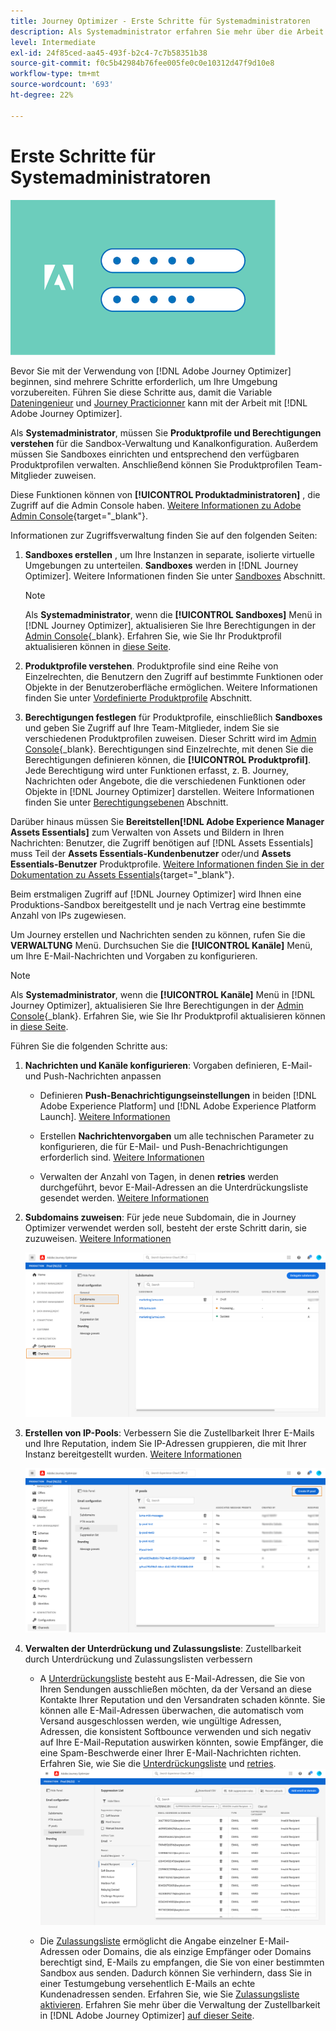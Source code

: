 ```yaml
---
title: Journey Optimizer - Erste Schritte für Systemadministratoren
description: Als Systemadministrator erfahren Sie mehr über die Arbeit mit Journey Optimizer
level: Intermediate
exl-id: 24f85ced-aa45-493f-b2c4-7c7b58351b38
source-git-commit: f0c5b42984b76fee005fe0c0e10312d47f9d10e8
workflow-type: tm+mt
source-wordcount: '693'
ht-degree: 22%

---
```


# Erste Schritte für Systemadministratoren

![administrator](assets/do-not-localize/user-2.png)

Bevor Sie mit der Verwendung von [!DNL Adobe Journey Optimizer] beginnen, sind mehrere Schritte erforderlich, um Ihre Umgebung vorzubereiten.  Führen Sie diese Schritte aus, damit die Variable [Dateningenieur](data-engineer.md) und [Journey Practicionner](marketer.md) kann mit der Arbeit mit [!DNL Adobe Journey Optimizer].


Als **Systemadministrator**, müssen Sie **Produktprofile und Berechtigungen verstehen** für die Sandbox-Verwaltung und Kanalkonfiguration. Außerdem müssen Sie Sandboxes einrichten und entsprechend den verfügbaren Produktprofilen verwalten. Anschließend können Sie Produktprofilen Team-Mitglieder zuweisen.

Diese Funktionen können von **[!UICONTROL Produktadministratoren]** , die Zugriff auf die Admin Console haben. [Weitere Informationen zu Adobe Admin Console](https://helpx.adobe.com/de/enterprise/admin-guide.html){target=&quot;_blank&quot;}.

Informationen zur Zugriffsverwaltung finden Sie auf den folgenden Seiten:

1. **Sandboxes erstellen** , um Ihre Instanzen in separate, isolierte virtuelle Umgebungen zu unterteilen. **Sandboxes** werden in [!DNL Journey Optimizer]. Weitere Informationen finden Sie unter [Sandboxes](../administration/sandboxes.md) Abschnitt.

   >[!NOTE]
   >Als **Systemadministrator**, wenn die **[!UICONTROL Sandboxes]** Menü in [!DNL Journey Optimizer], aktualisieren Sie Ihre Berechtigungen in der [Admin Console](https://adminconsole.adobe.com/){_blank}. Erfahren Sie, wie Sie Ihr Produktprofil aktualisieren können in [diese Seite](../administration/permissions.md#edit-product-profile).

1. **Produktprofile verstehen**. Produktprofile sind eine Reihe von Einzelrechten, die Benutzern den Zugriff auf bestimmte Funktionen oder Objekte in der Benutzeroberfläche ermöglichen. Weitere Informationen finden Sie unter [Vordefinierte Produktprofile](../administration/ootb-product-profiles.md) Abschnitt.

1. **Berechtigungen festlegen** für Produktprofile, einschließlich **Sandboxes** und geben Sie Zugriff auf Ihre Team-Mitglieder, indem Sie sie verschiedenen Produktprofilen zuweisen. Dieser Schritt wird im [Admin Console](https://adminconsole.adobe.com/){_blank}. Berechtigungen sind Einzelrechte, mit denen Sie die Berechtigungen definieren können, die **[!UICONTROL Produktprofil]**. Jede Berechtigung wird unter Funktionen erfasst, z. B. Journey, Nachrichten oder Angebote, die die verschiedenen Funktionen oder Objekte in [!DNL Journey Optimizer] darstellen. Weitere Informationen finden Sie unter [Berechtigungsebenen](../administration/high-low-permissions.md) Abschnitt.


Darüber hinaus müssen Sie **Bereitstellen[!DNL Adobe Experience Manager Assets Essentials]** zum Verwalten von Assets und Bildern in Ihren Nachrichten: Benutzer, die Zugriff benötigen auf [!DNL Assets Essentials] muss Teil der **Assets Essentials-Kundenbenutzer** oder/und **Assets Essentials-Benutzer** Produktprofile. [Weitere Informationen finden Sie in der Dokumentation zu Assets Essentials](https://experienceleague.adobe.com/docs/experience-manager-assets-essentials/help/deploy-administer.html?lang=de){target=&quot;_blank&quot;}.

Beim erstmaligen Zugriff auf [!DNL Journey Optimizer] wird Ihnen eine Produktions-Sandbox bereitgestellt und je nach Vertrag eine bestimmte Anzahl von IPs zugewiesen.

Um Journey erstellen und Nachrichten senden zu können, rufen Sie die **VERWALTUNG** Menü. Durchsuchen Sie die **[!UICONTROL Kanäle]** Menü, um Ihre E-Mail-Nachrichten und Vorgaben zu konfigurieren.

>[!NOTE]
>Als **Systemadministrator**, wenn die **[!UICONTROL Kanäle]** Menü in [!DNL Journey Optimizer], aktualisieren Sie Ihre Berechtigungen in der [Admin Console](https://adminconsole.adobe.com/){_blank}. Erfahren Sie, wie Sie Ihr Produktprofil aktualisieren können in [diese Seite](../administration/permissions.md#edit-product-profile).

Führen Sie die folgenden Schritte aus:

1. **Nachrichten und Kanäle konfigurieren**: Vorgaben definieren, E-Mail- und Push-Nachrichten anpassen

   * Definieren **Push-Benachrichtigungseinstellungen** in beiden [!DNL Adobe Experience Platform] und [!DNL Adobe Experience Platform Launch]. [Weitere Informationen](../push-gs.md)

   * Erstellen **Nachrichtenvorgaben** um alle technischen Parameter zu konfigurieren, die für E-Mail- und Push-Benachrichtigungen erforderlich sind. [Weitere Informationen](../configuration/message-presets.md)

   * Verwalten der Anzahl von Tagen, in denen **retries** werden durchgeführt, bevor E-Mail-Adressen an die Unterdrückungsliste gesendet werden. [Weitere Informationen](../configuration/manage-suppression-list.md)

1. **Subdomains zuweisen**: Für jede neue Subdomain, die in Journey Optimizer verwendet werden soll, besteht der erste Schritt darin, sie zuzuweisen. [Weitere Informationen](../configuration/about-subdomain-delegation.md)

   ![](../assets/subdomain.png)

1. **Erstellen von IP-Pools**: Verbessern Sie die Zustellbarkeit Ihrer E-Mails und Ihre Reputation, indem Sie IP-Adressen gruppieren, die mit Ihrer Instanz bereitgestellt wurden. [Weitere Informationen](../configuration/ip-pools.md)

   ![](../assets/ip-pool.png)

1. **Verwalten der Unterdrückung und Zulassungsliste**: Zustellbarkeit durch Unterdrückung und Zulassungslisten verbessern

   * A [Unterdrückungsliste](../suppression-list.md) besteht aus E-Mail-Adressen, die Sie von Ihren Sendungen ausschließen möchten, da der Versand an diese Kontakte Ihrer Reputation und den Versandraten schaden könnte. Sie können alle E-Mail-Adressen überwachen, die automatisch vom Versand ausgeschlossen werden, wie ungültige Adressen, Adressen, die konsistent Softbounce verwenden und sich negativ auf Ihre E-Mail-Reputation auswirken könnten, sowie Empfänger, die eine Spam-Beschwerde einer Ihrer E-Mail-Nachrichten richten. Erfahren Sie, wie Sie die [Unterdrückungsliste](../configuration/manage-suppression-list.md) und [retries](../configuration/retries.md).
   ![](../assets/suppression-list-filtering-example.png)

   * Die [Zulassungsliste](../allow-list.md) ermöglicht die Angabe einzelner E-Mail-Adressen oder Domains, die als einzige Empfänger oder Domains berechtigt sind, E-Mails zu empfangen, die Sie von einer bestimmten Sandbox aus senden. Dadurch können Sie verhindern, dass Sie in einer Testumgebung versehentlich E-Mails an echte Kundenadressen senden. Erfahren Sie, wie Sie [Zulassungsliste aktivieren](../allow-list.md).
   Erfahren Sie mehr über die Verwaltung der Zustellbarkeit in [!DNL Adobe Journey Optimizer] [auf dieser Seite](../deliverability.md).

